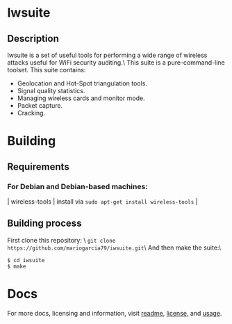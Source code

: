 # Iwsuite
## Description 
Iwsuite is a set of useful tools for performing a wide range of wireless attacks useful for WiFi security auditing.\\
This suite is a pure-command-line toolset.
This suite contains:
- Geolocation and Hot-Spot triangulation tools.
- Signal quality statistics.
- Managing wireless cards and monitor mode.
- Packet capture.
- Cracking.

# Building
## Requirements
### For Debian and Debian-based machines:
| wireless-tools | install via `sudo apt-get install wireless-tools` |

## Building process
First clone this repository: \\
`git clone https://github.com/mariogarcia79/iwsuite.git`\\
And then make the suite:\\
```
$ cd iwsuite
$ make
```

# Docs
For more docs, licensing and information, visit [readme](docs/README.md), [license](docs/LICENSE.md), and [usage](docs/USAGE.md).
